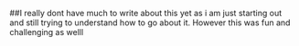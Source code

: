 ##I really dont have much to write about this yet as i am just starting out and still trying to understand how to go about it.
However this was fun and challenging as welll
